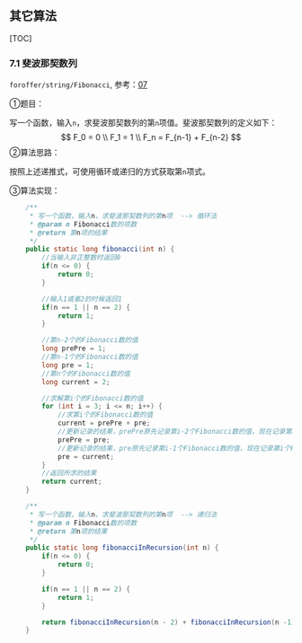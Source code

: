 ## 其它算法

[TOC]

### 7.1 斐波那契数列

`foroffer/string/Fibonacci`, 参考：[07](https://github.com/LRH1993/android_interview/blob/master/algorithm/For-offer/07.md)

①题目：

写一个函数，输入`n`，求斐波那契数列的第`n`项值。斐波那契数列的定义如下：
$$
F_0 = 0 \\
F_1 = 1 \\
F_n = F_{n-1} + F_{n-2}
$$
②算法思路：

按照上述递推式，可使用循环或递归的方式获取第`n`项式。

③算法实现：

```java
    /**
     * 写一个函数，输入n，求斐波那契数列的第n项  --> 循环法
     * @param n Fibonacci数的项数
     * @return 第n项的结果
     */
    public static long fibonacci(int n) {
        //当输入非正整数时返回0
        if(n <= 0) {
            return 0;
        }

        //输入1或者2的时候返回1
        if(n == 1 || n == 2) {
            return 1;
        }

        //第n-2个的Fibonacci数的值
        long prePre = 1;
        //第n-1个的Fibonacci数的值
        long pre = 1;
        //第n个的Fibonacci数的值
        long current = 2;

        //求解第i个的Fibonacci数的值
        for (int i = 3; i <= n; i++) {
            //求第i个的Fibonacci数的值
            current = prePre + pre;
            //更新记录的结果，prePre原先记录第i-2个Fibonacci数的值，现在记录第i-1个Fibonacci数的值
            prePre = pre;
            //更新记录的结果，pre原先记录第i-1个Fibonacci数的值，现在记录第i个Fibonacci数的值
            pre = current;
        }
        //返回所求的结果
        return current;
    }

    /**
     * 写一个函数，输入n，求斐波那契数列的第n项  --> 递归法
     * @param n Fibonacci数的项数
     * @return 第n项的结果
     */
    public static long fibonacciInRecursion(int n) {
        if(n <= 0) {
            return 0;
        }

        if(n == 1 || n == 2) {
            return 1;
        }

        return fibonacciInRecursion(n - 2) + fibonacciInRecursion(n -1);
    }
```


